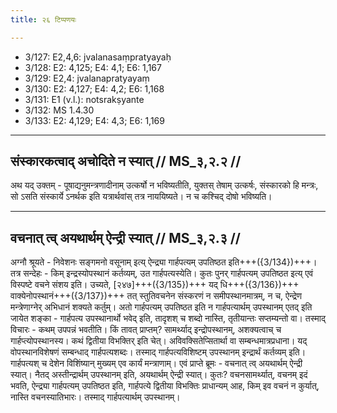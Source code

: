 ```yaml
---
title: २६ टिप्पणयः

---
```

- 3/127: E2,4,6: jvalanasaṃpratyayaḥ
- 3/128: E2: 4,125; E4: 4,1; E6: 1,167
- 3/129: E2,4: jvalanapratyayaṃ
- 3/130: E2: 4,127; E4: 4,2; E6: 1,168
- 3/131: E1 (v.l.): notsrakṣyante
- 3/132: MS 1.4.30
- 3/133: E2: 4,129; E4: 4,3; E6: 1,169

____________________________________________


## संस्कारकत्वाद् अचोदिते न स्यात् // MS_३,२.२ //

अथ यद् उक्तम् - पूषाद्यनुमन्त्रणादीनाम् उत्कर्षो न भविष्यतीति, युक्तस् तेषाम् उत्कर्षः, संस्कारको हि मन्त्रः, सो ऽसति संस्कार्ये ऽनर्थक इति यत्रार्थवांस् तत्र नाययिष्यते। न च कश्चिद् दोषो भविष्यति।


____________________________________________


## वचनात् त्व् अयथार्थम् ऐन्द्री स्यात् // MS_३,२.३ //

अग्नौ श्रूयते - निवेशनः सङ्गमनो वसूनाम् इत्य् ऐन्द्र्या गार्हपत्यम् उपतिष्ठत इति+++({3/134})+++। तत्र सन्देहः - किम् इन्द्रस्योपस्थानं कर्तव्यम्, उत गार्हपत्यस्येति। कुतः पुनर् गार्हपत्यम् उपतिष्ठत इत्य् एवं विस्पष्टे वचने संशय इति। उच्यते, [२४७]+++({3/135})+++ यद् धि+++({3/136})+++ वाक्येनोपस्थानं+++({3/137})+++ तत् स्तुतिवचनेन संस्करणं न समीपस्थानमात्रम्, न च, ऐन्द्रेण मन्त्रेणाग्नेर् अभिधानं शक्यते कर्तुम्। अतो गार्हपत्यम् उपतिष्ठत इति न गार्हपत्यार्थम् उपस्थानम् एतद् इति जायेत शङ्का - गार्हपत्य उपस्थानार्थो भवेद् इति, तादृशश् च शब्दो नास्ति, तृतीयान्तः सप्तम्यन्तो वा। तस्माद् विचारः - कथम् उपपन्नं भवतीति।
किं तावत् प्राप्तम्? सामर्थ्याद् इन्द्रोपस्थानम्, अशक्यत्वाच् च गार्हप्त्योपस्थानस्य। कथं द्वितीया विभक्तिर् इति चेत्। अविवक्सितेप्सितार्था वा सम्बन्धमात्रप्रधाना। यद् वोपस्थानविशेषणं सम्बन्धाद् गार्हपत्यशब्दः। तस्माद् गार्हपत्यविशिष्टम् उपस्थानम् इन्द्रार्थं कर्तव्यम् इति। गार्हपत्यश् च देशेन विशिंष्यान् मुख्यम् एव कार्यं मन्त्राणाम्।
एवं प्राप्ते ब्रूमः - वचनात् त्व् अयथार्थम् ऐन्द्री स्यात्। नैतद् अस्तीन्द्रार्थम् उपस्थानम् इति, अयथार्थम् ऐन्द्री स्यात्। कुतः? वचनसामर्थ्यात्, वचनम् इदं भवति, ऐन्द्र्या गार्हपत्यम् उपतिष्ठत इति, गार्हपत्ये द्वितीया विभक्तिः प्राधान्यम् आह, किम् इव वचनं न कुर्यात्, नास्ति वचनस्यातिभारः। तस्माद् गार्हपत्यार्थम् उपस्थानम्।